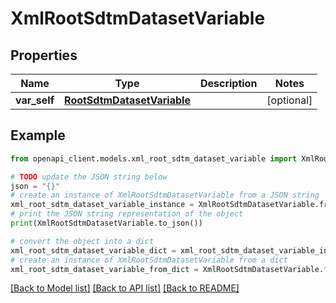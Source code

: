 # XmlRootSdtmDatasetVariable


## Properties

Name | Type | Description | Notes
------------ | ------------- | ------------- | -------------
**var_self** | [**RootSdtmDatasetVariable**](RootSdtmDatasetVariable.md) |  | [optional] 

## Example

```python
from openapi_client.models.xml_root_sdtm_dataset_variable import XmlRootSdtmDatasetVariable

# TODO update the JSON string below
json = "{}"
# create an instance of XmlRootSdtmDatasetVariable from a JSON string
xml_root_sdtm_dataset_variable_instance = XmlRootSdtmDatasetVariable.from_json(json)
# print the JSON string representation of the object
print(XmlRootSdtmDatasetVariable.to_json())

# convert the object into a dict
xml_root_sdtm_dataset_variable_dict = xml_root_sdtm_dataset_variable_instance.to_dict()
# create an instance of XmlRootSdtmDatasetVariable from a dict
xml_root_sdtm_dataset_variable_from_dict = XmlRootSdtmDatasetVariable.from_dict(xml_root_sdtm_dataset_variable_dict)
```
[[Back to Model list]](../README.md#documentation-for-models) [[Back to API list]](../README.md#documentation-for-api-endpoints) [[Back to README]](../README.md)


